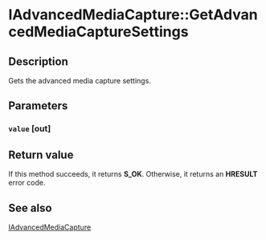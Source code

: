 # IAdvancedMediaCapture::GetAdvancedMediaCaptureSettings

## Description

Gets the advanced media capture settings.

## Parameters

### `value` [out]

## Return value

If this method succeeds, it returns **S_OK**. Otherwise, it returns an **HRESULT** error code.

## See also

[IAdvancedMediaCapture](https://learn.microsoft.com/windows/desktop/api/mfmediacapture/nn-mfmediacapture-iadvancedmediacapture)